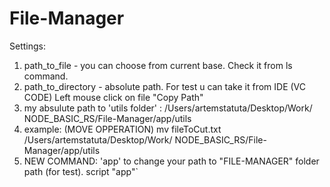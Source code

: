 # File-Manager
 Settings:   
 1. path_to_file - you can choose from current base. Check it from ls command.
 2. path_to_directory - absolute path. For test u can take it from IDE (VC CODE) Left mouse click on file "Copy Path" 
 3. my absulute path to 'utils folder' : /Users/artemstatuta/Desktop/Work/ NODE_BASIC_RS/File-Manager/app/utils 
 4. example: (MOVE OPPERATION) mv fileToCut.txt /Users/artemstatuta/Desktop/Work/ NODE_BASIC_RS/File-Manager/app/utils 
 5. NEW COMMAND: 'app' to change your path to "FILE-MANAGER" folder path (for test).  script  "app"`
